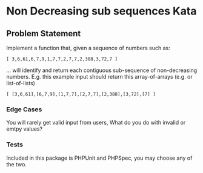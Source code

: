 # Non Decreasing sub sequences Kata
  
## Problem Statement

Implement a function that, given a sequence of numbers such as:

    [ 3,6,61,6,7,9,1,7,7,2,7,7,2,388,3,72,7 ]

... will identify and return each contiguous sub-sequence of non-decreasing numbers. E.g. this example input should return this array-of-arrays (e.g. or list-of-lists)

    [ [3,6,61],[6,7,9],[1,7,7],[2,7,7],[2,388],[3,72],[7] ]
    
### Edge Cases

You will rarely get valid input from users, What do you do with invalid or emtpy values?
    
### Tests

Included in this package is PHPUnit and PHPSpec, you may choose any of the two.